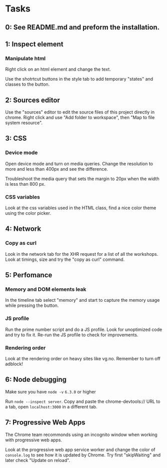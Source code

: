 # Tasks

## 0: See README.md and preform the installation.

## 1: Inspect element

### Manipulate html
Right click on an html element and change the text.

Use the shotrtcut buttons in the style tab to add temporary "states" and classes to the button.


## 2: Sources editor
Use the "sources" editor to edit the source files of this project directly in chrome. Right click and use "Add folder to workspace", then "Map to file system resource".


## 3: CSS
### Device mode
Open device mode and turn on media queries. Change the resolution to more and less than 400px and see the difference.

Troubleshoot the media query that sets the margin to 20px when the width is less than 800 px.

### CSS variables
Look at the css variables used in the HTML class, find a nice color theme using the color picker.


## 4: Network

### Copy as curl
Look in the network tab for the XHR request for a list of all the workshops. Look at timings, size and try the "copy as curl" command.


## 5: Perfomance

### Memory and DOM elements leak
In the timeline tab select "memory" and start to capture the memory usage while pressing the button.

### JS profile
Run the prime number script and do a JS profile. Look for unoptimized code and try to fix it. Re-run the JS profile to check for improvements.

### Rendering order
Look at the rendering order on heavy sites like vg.no. Remember to turn off adblock!


## 6: Node debugging
Make sure you have `node -v` `6.3.0` or higher

Run `node --inspect server`. Copy and paste the chrome-devtools:// URL to a tab, open `localhost:3000` in a different tab.


## 7: Progressive Web Apps
The Chrome team recommonds using an incognito window when working with progressive web apps.

Look at the progressive web app service worker and change the color of `console.log` to see how it is updated by Chrome. Try first "skipWaiting" and later check "Update on reload".